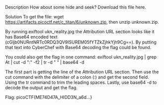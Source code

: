 Description
How about some hide and seek?
Download this file here.

Solution
To get the file: wget https://artifacts.picoctf.net/c_titan/6/unknown.zip, then unzip unknown.zip.

By running exiftool ukn_reality.jpg the Attribution URL section looks like it has Base64 encoded text (cGljb0NURntNRTc0RDQ3QV9ISUREM05fYTZkZjhkYjh9Cg==). By putting that text into CyberChef with Base64 decoding the flag could be found.

You could also get the flag in one command: exiftool ukn_reality.jpg | grep At | cut -d ":" -f2 | tr -d " " | base64 -d

The first part is getting the line of the Attribution URL section. Then use the cut command with the delimiter of a colon (:) and get the second field. Using the tr command to trim the leading spaces. Lastly, use base64 -d to decode the output and get the flag.

Flag: picoCTF{ME74D47A_HIDD3N_a6d...}
